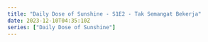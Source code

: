 ```yaml
---
title: "Daily Dose of Sunshine - S1E2 - Tak Semangat Bekerja"
date: 2023-12-10T04:35:10Z
series: ["Daily Dose of Sunshine"]
---
```



<mux-player stream-type="on-demand"
  src="https://kp3d-my.sharepoint.com/personal/ryoo_kp3d_onmicrosoft_com/_layouts/15/download.aspx?share=EX8odvIZFLNJjZv7J9XjPmUB4XZA8Rrz1WrFC5OIEGtSaA" prefer-playback="mse" controls>
  </mux-player>
  
  
  <script src="https://cdn.jsdelivr.net/npm/@mux/mux-player"></script>
  
 <script type="application/ld+json">
 {
  "@context": "https://schema.org/",
  "@type": "VideoObject",
  "name": "Daily Dose of Sunshine - S1E2 - Tak Semangat Bekerja",
  "contentUrl": "https://stream.mux.com/NOTA43wQ5e6XK01mMQ1Vy9s2U3T6ISMgXxfY00nOWE9Vw.m3u8",
  "thumbnailUrl": "https://www.themoviedb.org/t/p/original/kXETwHWqdCAzyrCWloBpaq96oyh.jpg?width=314&fit_mode=preserve&time=25",
  "uploadDate": "2023-12-10T04:35:10Z",
}

</script>
